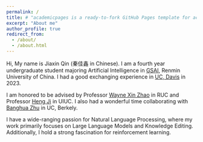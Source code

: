 ```yaml
---
permalink: /
title: # "academicpages is a ready-to-fork GitHub Pages template for academic personal websites"
excerpt: "About me"
author_profile: true
redirect_from: 
  - /about/
  - /about.html
---
```


Hi, My name is Jiaxin Qin (秦佳鑫 in Chinese). I am a fourth year undergraduate student majoring Artificial Intelligence in [GSAI](http://ai.ruc.edu.cn/), Renmin University of China.  I had a good exchanging experience in [UC, Davis](https://www.ucdavis.edu/) in 2023.

I am honored  to be advised by Professor [Wayne Xin Zhao](https://scholar.google.com/citations?hl=zh-CN&user=JNhNacoAAAAJ) in RUC and Professor [Heng Ji](http://blender.cs.illinois.edu/hengji.html) in UIUC. I also had  a wonderful time collaborating with [Banghua Zhu](https://scholar.google.com/citations?hl=zh-CN&user=iyDxq0EAAAAJ) in UC, Berkely. 

I have a wide-ranging passion for Natural Language Processing, where my work primarily focuses on Large Language Models and Knowledge Editing. Additionally, I hold a strong fascination for reinforcement learning.









